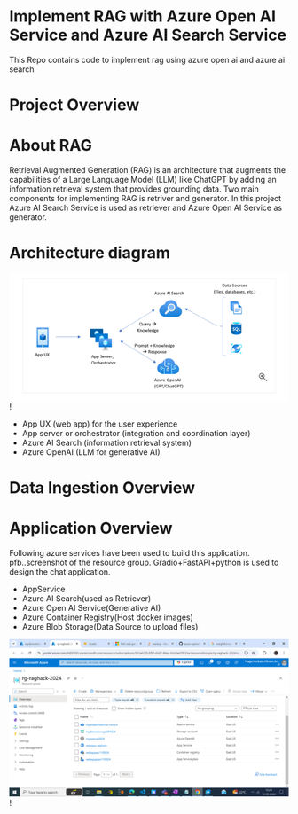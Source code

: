 # Implement RAG with Azure Open AI Service and Azure AI Search Service
This Repo contains code to implement rag using azure open ai and azure ai search

# Project Overview


# About RAG
Retrieval Augmented Generation (RAG) is an architecture that augments the capabilities of a Large Language Model (LLM) like ChatGPT by adding an information retrieval system that provides grounding data.
Two main components for implementing RAG is retriver and generator. In this project Azure AI Search Service is used as retriever and Azure Open AI Service as generator.

# Architecture diagram

![screenshot](archdiagram.png)!

 * App UX (web app) for the user experience
 * App server or orchestrator (integration and coordination layer)
 * Azure AI Search (information retrieval system)
 * Azure OpenAI (LLM for generative AI)

# Data Ingestion Overview





# Application Overview

Following azure services have been used to build this application. pfb..screenshot of the resource group. Gradio+FastAPI+python is used to design the chat application.

 * AppService
 * Azure AI Search(used as Retriever)
 * Azure Open AI Service(Generative AI)
 * Azure Container Registry(Host docker images)
 * Azure Blob Storage(Data Source to upload files)


![screenshot](resourcegroup.png)!
